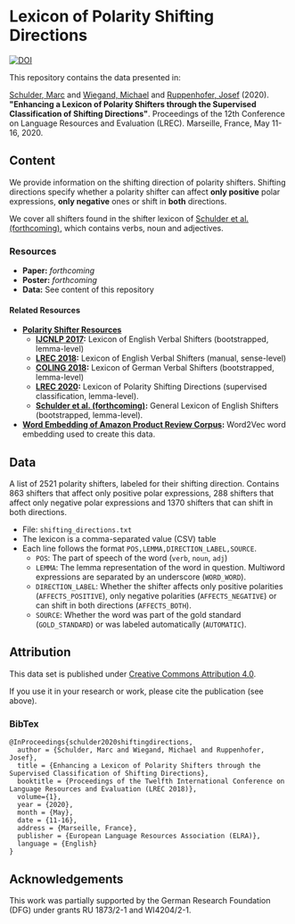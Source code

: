 # Lexicon of Polarity Shifting Directions
[![DOI](https://zenodo.org/badge/DOI/10.5281/zenodo.3545947.svg)](https://doi.org/10.5281/zenodo.3545947)


This repository contains the data presented in:

[Schulder, Marc](http://marc.schulder.info) and [Wiegand, Michael](http://www.coli.uni-saarland.de/~miwieg/) and [Ruppenhofer, Josef](http://ruppenhofer.de/) (2020). **"Enhancing a Lexicon of Polarity Shifters through the Supervised Classification of Shifting Directions"**. Proceedings of the 12th Conference on Language Resources and Evaluation (LREC). Marseille, France, May 11-16, 2020.

## Content
We provide information on the shifting direction of polarity shifters.
Shifting directions specify whether a polarity shifter can affect __only positive__ polar expressions, __only negative__ ones or shift in __both__ directions.

We cover all shifters found in the shifter lexicon of [Schulder et al. (forthcoming)](https://github.com/uds-lsv/bootstrapped-lexicon-of-english-polarity-shifters), which contains verbs, noun and adjectives.

### Resources
- **Paper:** _forthcoming_
- **Poster:** _forthcoming_
- **Data:** See content of this repository

#### Related Resources
- **[Polarity Shifter Resources](https://github.com/uds-lsv/polarity-shifter-resources)**
  - **[IJCNLP 2017](https://github.com/uds-lsv/bootstrapped-lexicon-of-english-verbal-polarity-shifters):** Lexicon of English Verbal Shifters (bootstrapped, lemma-level)
  - **[LREC 2018](https://github.com/uds-lsv/lexicon-of-english-verbal-polarity-shifters):** Lexicon of English Verbal Shifters (manual, sense-level)
  - **[COLING 2018](https://github.com/uds-lsv/bootstrapped-lexicon-of-german-verbal-polarity-shifters):** Lexicon of German Verbal Shifters (bootstrapped, lemma-level)
  - **[LREC 2020](https://github.com/uds-lsv/lexicon-of-polarity-shifting-directions):** Lexicon of Polarity Shifting Directions (supervised classification, lemma-level).
  - **[Schulder et al. (forthcoming)](https://github.com/uds-lsv/bootstrapped-lexicon-of-english-polarity-shifters):** General Lexicon of English Shifters (bootstrapped, lemma-level).
- **[Word Embedding of Amazon Product Review Corpus](https://doi.org/10.5281/zenodo.3370051):** Word2Vec word embedding used to create this data.

## Data
A list of 2521 polarity shifters, labeled for their shifting direction. Contains 863 shifters that affect only positive polar expressions, 288 shifters that affect only negative polar expressions and 1370 shifters that can shift in both directions.

- File: `shifting_directions.txt`
- The lexicon is a comma-separated value (CSV) table
- Each line follows the format `POS,LEMMA,DIRECTION_LABEL,SOURCE`.
  - `POS`: The part of speech of the word (`verb`, `noun`, `adj`)
  - `LEMMA`: The lemma representation of the word in question. Multiword expressions are separated by an underscore (`WORD_WORD`).
  - `DIRECTION_LABEL`: Whether the shifter affects only positive polarities (`AFFECTS_POSITIVE`), only negative polarities (`AFFECTS_NEGATIVE`) or can shift in both directions (`AFFECTS_BOTH`).
  - `SOURCE`: Whether the word was part of the gold standard (`GOLD_STANDARD`) or was labeled automatically (`AUTOMATIC`).

## Attribution
This data set is published under [Creative Commons Attribution 4.0](https://github.com/uds-lsv/lexicon-of-english-verbal-polarity-shifters/blob/master/LICENSE).

If you use it in your research or work, please cite the publication (see above).

### BibTex
```
@InProceedings{schulder2020shiftingdirections,
  author = {Schulder, Marc and Wiegand, Michael and Ruppenhofer, Josef},
  title = {Enhancing a Lexicon of Polarity Shifters through the Supervised Classification of Shifting Directions},
  booktitle = {Proceedings of the Twelfth International Conference on Language Resources and Evaluation (LREC 2018)},
  volume={1},
  year = {2020},
  month = {May},
  date = {11-16},
  address = {Marseille, France},
  publisher = {European Language Resources Association (ELRA)},
  language = {English}
}
```

## Acknowledgements
This work was partially supported by the German Research Foundation (DFG) under grants RU 1873/2-1 and WI4204/2-1.
